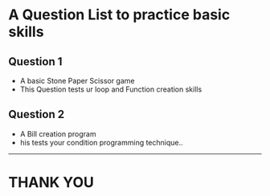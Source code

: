# A Question List to practice basic skills

## Question 1
 - A basic Stone Paper Scissor game
 - This Question tests ur loop and Function creation skills
 
## Question 2
  -  A Bill creation program
  - his tests your condition programming technique..
  
 
---
# THANK YOU
